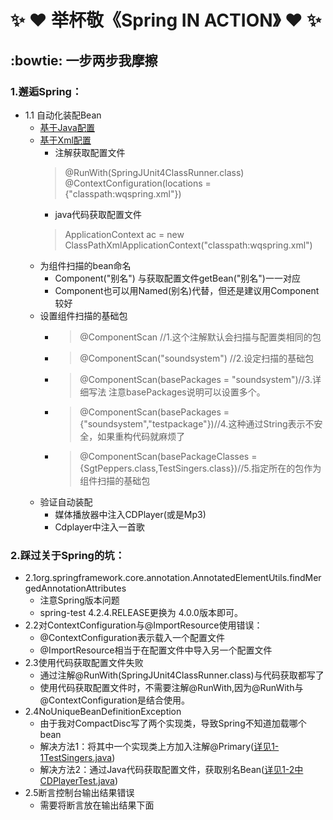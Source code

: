 # :sparkles: :heart: 举杯敬《Spring IN ACTION》 :heart: :sparkles:
## :bowtie: 一步两步我摩擦
### 1.邂逅Spring：
- 1.1 自动化装配Bean
  - [基于Java配置](https://github.com/WuqingVika/WqSpringLearn/tree/master/Chapter1-1setbeanJava) 
  - [基于Xml配置](https://github.com/WuqingVika/WqSpringLearn/tree/master/Chapter1-2setBeanXml)
     - 注解获取配置文件
     >@RunWith(SpringJUnit4ClassRunner.class)
     @ContextConfiguration(locations = {"classpath:wqspring.xml"})
     - java代码获取配置文件
     > ApplicationContext ac = new ClassPathXmlApplicationContext("classpath:wqspring.xml")
  - 为组件扫描的bean命名
     - Component("别名") 与获取配置文件getBean("别名")一一对应
     - Component也可以用Named(别名)代替，但还是建议用Component较好
  - 设置组件扫描的基础包
    - >@ComponentScan //1.这个注解默认会扫描与配置类相同的包
    - >@ComponentScan("soundsystem") //2.设定扫描的基础包
    - >@ComponentScan(basePackages = "soundsystem")//3.详细写法 注意basePackages说明可以设置多个。
    - >@ComponentScan(basePackages = {"soundsystem","testpackage"})//4.这种通过String表示不安全，如果重构代码就麻烦了
    - >@ComponentScan(basePackageClasses ={SgtPeppers.class,TestSingers.class})//5.指定所在的包作为组件扫描的基础包
  - 验证自动装配
    - 媒体播放器中注入CDPlayer(或是Mp3)
    - Cdplayer中注入一首歌
### 2.踩过关于Spring的坑：
- 2.1org.springframework.core.annotation.AnnotatedElementUtils.findMergedAnnotationAttributes
  - 注意Spring版本问题
  - spring-test 4.2.4.RELEASE更换为 4.0.0版本即可。
- 2.2对ContextConfiguration与@ImportResource使用错误：
  - @ContextConfiguration表示载入一个配置文件
  - @ImportResource相当于在配置文件中导入另一个配置文件
- 2.3使用代码获取配置文件失败
  - 通过注解@RunWith(SpringJUnit4ClassRunner.class)与代码获取都写了
  - 使用代码获取配置文件时，不需要注解@RunWith,因为@RunWith与@ContextConfiguration是结合使用。
- 2.4NoUniqueBeanDefinitionException
  - 由于我对CompactDisc写了两个实现类，导致Spring不知道加载哪个bean
  - 解决方法1：将其中一个实现类上方加入注解@Primary([详见1-1TestSingers.java](https://github.com/WuqingVika/WqSpringLearn/blob/master/Chapter1-1setbeanJava/src/main/java/testpackage/TestSingers.java))
  - 解决方法2：通过Java代码获取配置文件，获取别名Bean([详见1-2中CDPlayerTest.java](https://github.com/WuqingVika/WqSpringLearn/blob/master/Chapter1-2setBeanXml/src/main/java/soundsystem/CDPlayerTest.java))
- 2.5断言控制台输出结果错误
  - 需要将断言放在输出结果下面